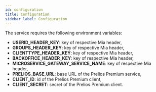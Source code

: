 ```yaml
---
id: configuration
title: Configuration
sidebar_label: Configuration
---
```




The service requires the following environment variables:

- **USERID_HEADER_KEY**: key of respective Mia header,
- **GROUPS_HEADER_KEY**: key of respective Mia header,
- **CLIENTTYPE_HEADER_KEY**: key of respective Mia header,
- **BACKOFFICE_HEADER_KEY**: key of respective Mia header,
- **MICROSERVICE_GATEWAY_SERVICE_NAME**: key of respective Mia header,
- **PRELIOS_BASE_URL**: base URL of the Prelios Premium service,
- **CLIENT_ID**: id of the Prelios Premium client,
- **CLIENT_SECRET**: secret of the Prelios Premium client.

